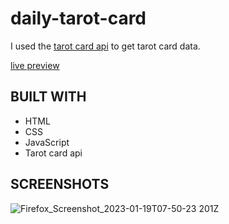 # daily-tarot-card
I used the [tarot card api](https://github.com/ekelen/tarot-api) to get tarot card data.

[live preview](https://kimicasamina.github.io/daily-tarot-card/)

## BUILT WITH
- HTML
- CSS
- JavaScript
- Tarot card api

## SCREENSHOTS
![Firefox_Screenshot_2023-01-19T07-50-23 201Z](https://user-images.githubusercontent.com/122260532/213385711-a077b37f-d20e-4351-91ff-a418cf34d70b.png)

